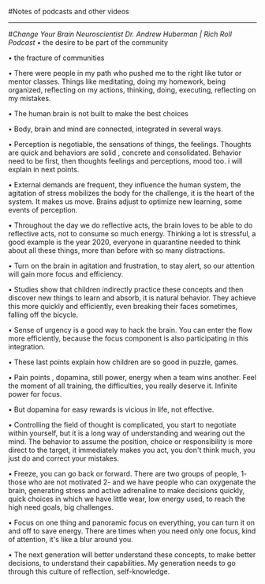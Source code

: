 #Notes of podcasts and other videos
***
#*Change Your Brain Neuroscientist Dr. Andrew Huberman | Rich Roll Podcast*
• the desire to be part of the community

• the fracture of communities

• There were people in my path who pushed me to the right like tutor or mentor classes. Things like meditating, doing my homework, being organized, reflecting on my actions, thinking, doing, executing, reflecting on my mistakes.

• The human brain is not built to make the best choices

• Body, brain and mind are connected, integrated in several ways.

• Perception is negotiable, the sensations of things, the feelings. Thoughts are quick and behaviors are solid , concrete and consolidated. Behavior need to be first, then thoughts feelings and perceptions, mood too. i will explain in next points.

• External demands are frequent, they influence the human system, the agitation of stress mobilizes the body for the challenge, it is the heart of the system. It makes us move. Brains adjust to optimize new learning, some events of perception.

• Throughout the day we do reflective acts, the brain loves to be able to do reflective acts, not to consume so much energy. Thinking a lot is stressful, a good example is the year 2020, everyone in quarantine needed to think about all these things, more than before with so many distractions.

• Turn on the brain in agitation and frustration, to stay alert, so our attention will gain more focus and efficiency.

• Studies show that children indirectly practice these concepts and then discover new things to learn and absorb, it is natural behavior. They achieve this more quickly and efficiently, even breaking their faces sometimes, falling off the bicycle.

• Sense of urgency is a good way to hack the brain. You can enter the flow more efficiently, because the focus component is also participating in this integration.

• These last points explain how children are so good in puzzle, games.

• Pain points , dopamina, still power, energy when a team wins another. Feel the moment of all training, the difficulties, you really deserve it. Infinite power for focus. 

• But dopamina for easy rewards is vicious in life, not effective.

• Controlling the field of thought is complicated, you start to negotiate within yourself, but it is a long way of understanding and wearing out the mind. The behavior to assume the position, choice or responsibility is more direct to the target, it immediately makes you act, you don't think much, you just do and correct your mistakes.

• Freeze, you can go back or forward.
There are two groups of people, 1- those who are not motivated 2- and we have people who can oxygenate the brain, generating stress and active adrenaline to make decisions quickly, quick choices in which we have little wear, low energy used, to reach the high need goals, big challenges.

• Focus on one thing and panoramic focus on everything, you can turn it on and off to save energy. There are times when you need only one focus, kind of attention, it's like a blur around you.

• The next generation will better understand these concepts, to make better decisions, to understand their capabilities. My generation needs to go through this culture of reflection, self-knowledge.


